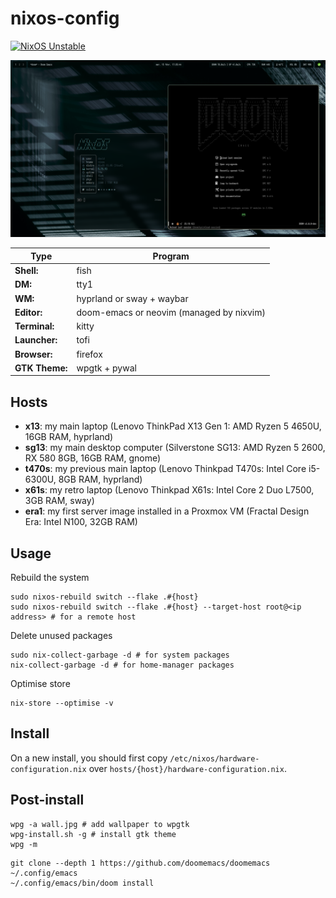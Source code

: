 # nixos-config

[![NixOS Unstable](https://img.shields.io/badge/NixOS-unstable-blue.svg?style=flat-square&logo=NixOS&logoColor=white)](https://nixos.org)

![t470s](imgs/t470s.png)

| Type           | Program                                  |
|----------------|------------------------------------------|
| **Shell:**     | fish                                     |
| **DM:**        | tty1                                     |
| **WM:**        | hyprland or sway + waybar                |
| **Editor:**    | doom-emacs or neovim (managed by nixvim) |
| **Terminal:**  | kitty                                    |
| **Launcher:**  | tofi                                     |
| **Browser:**   | firefox                                  |
| **GTK Theme:** | wpgtk + pywal                            |

## Hosts

- **x13**: my main laptop (Lenovo ThinkPad X13 Gen 1: AMD Ryzen 5 4650U, 16GB RAM, hyprland)
- **sg13**: my main desktop computer (Silverstone SG13: AMD Ryzen 5 2600, RX 580 8GB, 16GB RAM, gnome)
- **t470s**: my previous main laptop (Lenovo Thinkpad T470s: Intel Core i5-6300U, 8GB RAM, hyprland)
- **x61s**: my retro laptop (Lenovo Thinkpad X61s: Intel Core 2 Duo L7500, 3GB RAM, sway)
- **era1**: my first server image installed in a Proxmox VM (Fractal Design Era: Intel N100, 32GB RAM)

## Usage

Rebuild the system

```
sudo nixos-rebuild switch --flake .#{host}
sudo nixos-rebuild switch --flake .#{host} --target-host root@<ip address> # for a remote host
```

Delete unused packages

```
sudo nix-collect-garbage -d # for system packages
nix-collect-garbage -d # for home-manager packages
```

Optimise store

```
nix-store --optimise -v
```

## Install

On a new install, you should first copy `/etc/nixos/hardware-configuration.nix` over `hosts/{host}/hardware-configuration.nix`.

## Post-install

```
wpg -a wall.jpg # add wallpaper to wpgtk
wpg-install.sh -g # install gtk theme
wpg -m
```

```
git clone --depth 1 https://github.com/doomemacs/doomemacs ~/.config/emacs
~/.config/emacs/bin/doom install
```
